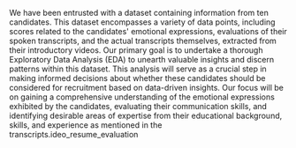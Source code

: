  We have been entrusted with a dataset containing information from ten candidates. This dataset encompasses a variety of data points, including scores related to the candidates' emotional expressions, evaluations of their spoken transcripts, and the actual transcripts themselves, extracted from their introductory videos. Our primary goal is to undertake a thorough Exploratory Data Analysis (EDA) to unearth valuable insights and discern patterns within this dataset. This analysis will serve as a crucial step in making informed decisions about whether these candidates should be considered for recruitment based on data-driven insights. Our focus will be on gaining a comprehensive understanding of the emotional expressions exhibited by the candidates, evaluating their communication skills, and identifying desirable areas of expertise from their educational background, skills, and experience as mentioned in the transcripts.ideo_resume_evaluation
